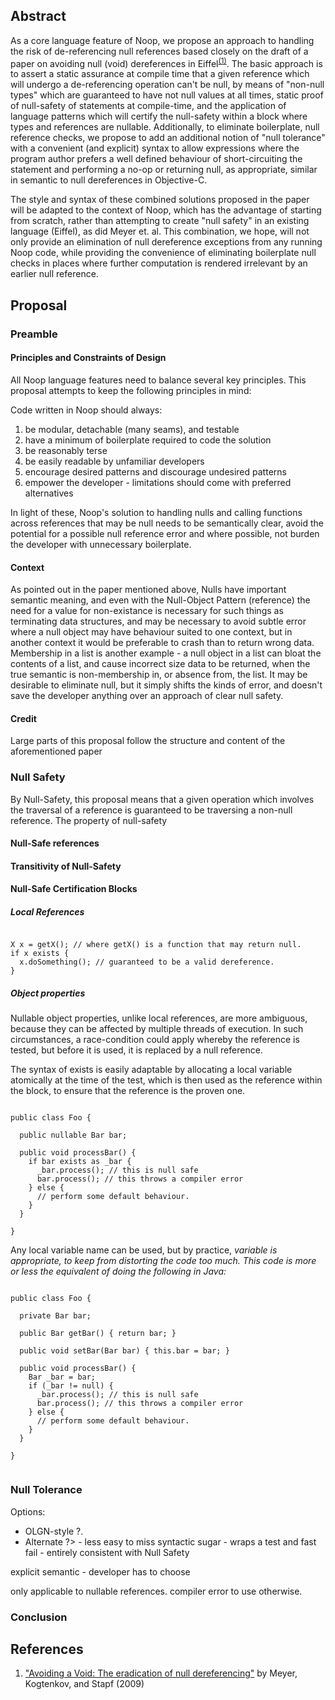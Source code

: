 ## Abstract ##

As a core language feature of Noop, we propose an approach to handling the risk of de-referencing null references based closely on the draft of a paper on avoiding null (void) dereferences in Eiffel<sup><a href='#References.md'>(1)</a></sup>.  The basic approach is to assert a static assurance at compile time that a given reference which will undergo a de-referencing operation can't be null, by means of "non-null types" which are guaranteed to have not null values at all times, static proof of null-safety of statements at compile-time, and the application of language patterns which will certify the null-safety within a block where types and references are nullable.  Additionally, to eliminate boilerplate, null reference checks, we propose to add an additional notion of "null tolerance" with a convenient (and explicit) syntax to allow expressions where the program author  prefers a well defined behaviour of short-circuiting the statement and performing a no-op or returning null, as appropriate, similar in semantic to null dereferences in Objective-C.

The style and syntax of these combined solutions proposed in the paper will be adapted to the context of Noop, which has the advantage of starting from scratch, rather than attempting to create "null safety" in an existing language (Eiffel), as did Meyer et. al. This combination, we hope, will not only provide an elimination of null dereference exceptions from any running Noop code, while providing the convenience of eliminating boilerplate null checks in places where further computation is rendered irrelevant by an earlier null reference.

## Proposal ##

### Preamble ###

#### Principles and Constraints of Design ####

All Noop language features need to balance several key principles.  This proposal attempts to keep the following principles in mind:

Code written in Noop should always:
  1. be modular, detachable (many seams), and testable
  1. have a minimum of boilerplate required to code the solution
  1. be reasonably terse
  1. be easily readable by unfamiliar developers
  1. encourage desired patterns and discourage undesired patterns
  1. empower the developer - limitations should come with preferred alternatives

In light of these, Noop's solution to handling nulls and calling functions across references that may be null needs to be semantically clear, avoid the potential for a possible null reference error and where possible, not burden the developer with unnecessary boilerplate.

#### Context ####

As pointed out in the paper mentioned above, Nulls have important semantic meaning, and even with the Null-Object Pattern (reference) the need for a value for non-existance is necessary for such things as terminating data structures, and may be necessary to avoid subtle error where a null object may have behaviour suited to one context, but in another context it would be preferable to crash than to return wrong data.  Membership in a list is another example - a null object in a list can bloat the contents of a list, and cause incorrect size data to be returned, when the true semantic is non-membership in, or absence from, the list.  It may be desirable to eliminate null, but it simply shifts the kinds of error, and doesn't save the developer anything over an approach of clear null safety.

#### Credit ####

Large parts of this proposal follow the structure and content of the aforementioned paper

### Null Safety ###

By Null-Safety, this proposal means that a given operation which involves the traversal of a reference is guaranteed to be traversing a non-null reference.  The property of null-safety

#### Null-Safe references ####

#### Transitivity of Null-Safety ####

#### Null-Safe Certification Blocks ####

##### Local References #####
```

X x = getX(); // where getX() is a function that may return null.
if x exists {
  x.doSomething(); // guaranteed to be a valid dereference.
}

```

##### Object properties #####

Nullable object properties, unlike local references, are more ambiguous, because they can be affected by multiple threads of execution.  In such circumstances, a race-condition could apply whereby the reference is tested, but before it is used, it is replaced by a null reference.

The syntax of exists is easily adaptable by allocating a local variable atomically at the time of the test, which is then used as the reference within the block, to ensure that the reference is the proven one.

```

public class Foo {

  public nullable Bar bar;

  public void processBar() {
    if bar exists as _bar {
      _bar.process(); // this is null safe
      bar.process(); // this throws a compiler error
    } else {
      // perform some default behaviour.
    }
  }

}

```

Any local variable name can be used, but by practice, _variable is appropriate, to keep from distorting the code too much.  This code is more or less the equivalent of doing the following in Java:_

```

public class Foo {

  private Bar bar;

  public Bar getBar() { return bar; }

  public void setBar(Bar bar) { this.bar = bar; }

  public void processBar() {
    Bar _bar = bar;
    if (_bar != null) {
      _bar.process(); // this is null safe
      bar.process(); // this throws a compiler error
    } else {
      // perform some default behaviour.
    }
  }

}


```

### Null Tolerance ###

Options:
- OLGN-style ?.
- Alternate ?> - less easy to miss
syntactic sugar - wraps a test and fast fail - entirely consistent with Null Safety

explicit semantic - developer has to choose

only applicable to nullable references. compiler error to use otherwise.



### Conclusion ###


## References ##

  1. ["Avoiding a Void: The eradication of null dereferencing"](http://docs.eiffel.com/sites/default/files/void-safe-eiffel.pdf) by Meyer, Kogtenkov, and Stapf (2009)